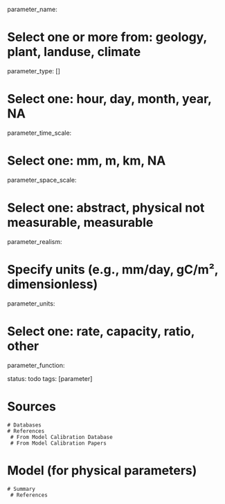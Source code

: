 
parameter_name: 

# Select one or more from: geology, plant, landuse, climate
parameter_type: []

# Select one: hour, day, month, year, NA
parameter_time_scale: 

# Select one: mm, m, km, NA
parameter_space_scale: 

# Select one: abstract, physical not measurable, measurable
parameter_realism: 

# Specify units (e.g., mm/day, gC/m², dimensionless)
parameter_units: 

# Select one: rate, capacity, ratio, other
parameter_function: 

status: todo
tags: [parameter]


# Sources
	# Databases
	# References
	 # From Model Calibration Database
	 # From Model Calibration Papers

# Model  (for physical parameters)
	# Summary
	 # References

